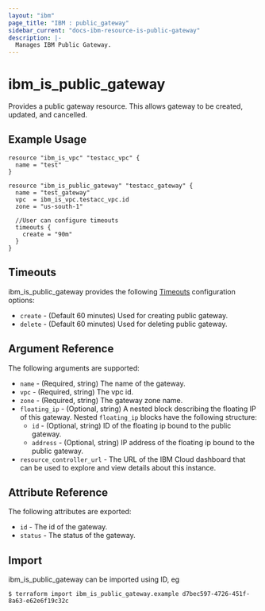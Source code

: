 ```yaml
---
layout: "ibm"
page_title: "IBM : public_gateway"
sidebar_current: "docs-ibm-resource-is-public-gateway"
description: |-
  Manages IBM Public Gateway.
---
```


# ibm\_is_public_gateway

Provides a public gateway resource. This allows gateway to be created, updated, and cancelled.


## Example Usage

```hcl
resource "ibm_is_vpc" "testacc_vpc" {
  name = "test"
}

resource "ibm_is_public_gateway" "testacc_gateway" {
  name = "test_gateway"
  vpc  = ibm_is_vpc.testacc_vpc.id
  zone = "us-south-1"

  //User can configure timeouts
  timeouts {
    create = "90m"
  }
}

```

## Timeouts

ibm_is_public_gateway provides the following [Timeouts](https://www.terraform.io/docs/configuration/resources.html#timeouts) configuration options:

* `create` - (Default 60 minutes) Used for creating public gateway.
* `delete` - (Default 60 minutes) Used for deleting public gateway.

## Argument Reference

The following arguments are supported:

* `name` - (Required, string) The name of the gateway.
* `vpc` - (Required, string) The vpc id.
* `zone` - (Required, string) The gateway zone name.
* `floating_ip` - (Optional, string) A nested block describing the floating IP of this gateway.
Nested `floating_ip` blocks have the following structure:
  * `id` - (Optional, string) ID of the floating ip bound to the public gateway.
  * `address` - (Optional, string) IP address of the floating ip bound to the public gateway. 
* `resource_controller_url` - The URL of the IBM Cloud dashboard that can be used to explore and view details about this instance.


## Attribute Reference

The following attributes are exported:

* `id` - The id of the gateway.
* `status` - The status of the gateway.

## Import

ibm_is_public_gateway can be imported using ID, eg

```
$ terraform import ibm_is_public_gateway.example d7bec597-4726-451f-8a63-e62e6f19c32c
```